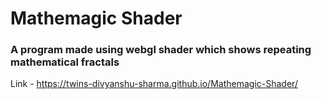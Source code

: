 # Mathemagic Shader
### A program made using webgl shader which shows repeating mathematical fractals 

Link - https://twins-divyanshu-sharma.github.io/Mathemagic-Shader/



